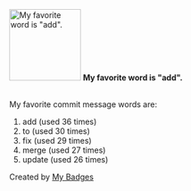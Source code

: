 <img src="https://github.com/my-badges/my-badges/blob/master/src/all-badges/favorite-word/favorite-word.png?raw=true" alt="My favorite word is &quot;add&quot;." title="My favorite word is &quot;add&quot;." width="128">
<strong>My favorite word is &quot;add&quot;.</strong>
<br><br>

My favorite commit message words are:

1. add (used 36 times)
2. to (used 30 times)
3. fix (used 29 times)
4. merge (used 27 times)
5. update (used 26 times)


Created by <a href="https://github.com/my-badges/my-badges">My Badges</a>